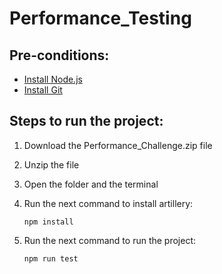 # Performance_Testing


## Pre-conditions:
- [Install Node.js](https://nodejs.org/en/download/current/)
- [Install Git](https://git-scm.com/downloads)

## Steps to run the project:
1. Download the Performance_Challenge.zip file
2. Unzip the file
3. Open the folder and the terminal
4. Run the next command to install artillery:

    `npm install`
    
5. Run the next command to run the project:

    `npm run test`    
 
